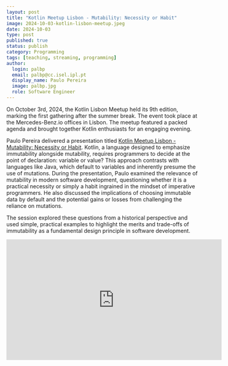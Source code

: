 ```yaml
---
layout: post
title: "Kotlin Meetup Lisbon - Mutability: Necessity or Habit"
image: 2024-10-03-kotlin-lisbon-meetup.jpeg
date: 2024-10-03
type: post
published: true
status: publish
category: Programming
tags: [teaching, streaming, programming]
author:
  login: palbp
  email: palbp@cc.isel.ipl.pt
  display_name: Paulo Pereira
  image: palbp.jpg
  role: Software Engineer
---
```


On October 3rd, 2024, the Kotlin Lisbon Meetup held its 9th edition, marking the first
gathering after the summer break. The event took place at the Mercedes-Benz.io
offices in Lisbon. The meetup featured a packed agenda and brought together
Kotlin enthusiasts for an engaging evening. 

Paulo Pereira delivered a presentation titled
[Kotlin Meetup Lisbon - Mutability: Necessity or Habit](https://www.youtube.com/watch?v=-sJhepOzSCc).
Kotlin, a language designed to emphasize immutability alongside mutability,
requires programmers to decide at the point of declaration: variable or value?
This approach contrasts with languages like Java, which default to variables and
inherently presume the use of mutations. During the presentation, Paulo examined
the relevance of mutability in modern software development, questioning whether
it is a practical necessity or simply a habit ingrained in the mindset of
imperative programmers. He also discussed the implications of choosing immutable
data by default and the potential gains or losses from challenging the reliance
on mutations.

The session explored these questions from a historical perspective and used
simple, practical examples to highlight the merits and trade-offs of
immutability as a fundamental design principle in software development.

<iframe width="560" height="315" src="https://www.youtube.com/embed/-sJhepOzSCc?si=UEtWC1wOLW1yqYSD" title="YouTube video player" frameborder="0" allow="accelerometer; autoplay; clipboard-write; encrypted-media; gyroscope; picture-in-picture; web-share" referrerpolicy="strict-origin-when-cross-origin" allowfullscreen></iframe>